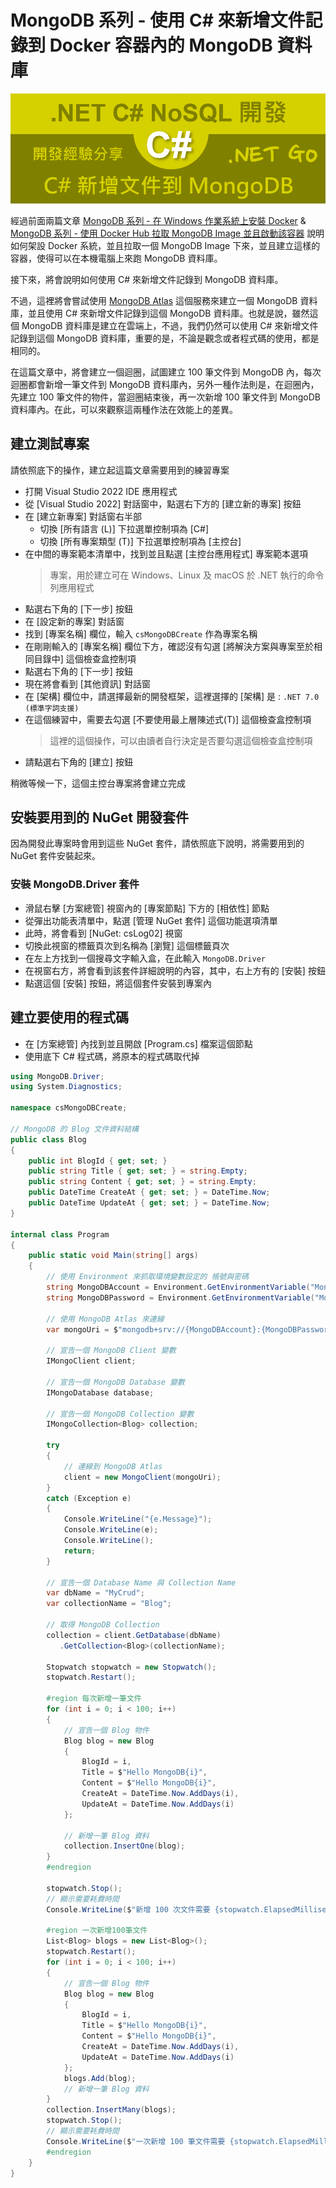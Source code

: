 # MongoDB 系列 - 使用 C# 來新增文件記錄到 Docker 容器內的 MongoDB 資料庫

![](../Images/X2023-9859.png)

經過前面兩篇文章 [MongoDB 系列 - 在 Windows 作業系統上安裝 Docker](https://csharpkh.blogspot.com/2023/11/MongoDb-Installation-Windows-Ducker-Desktop.html) & [MongoDB 系列 - 使用 Docker Hub 拉取 MongoDB Image 並且啟動該容器](https://csharpkh.blogspot.com/2023/11/MongoDB-Pull-Image-From-Docker-Hub-Start-Container.html) 說明如何架設 Docker 系統，並且拉取一個 MongoDB Image 下來，並且建立這樣的容器，使得可以在本機電腦上來跑 MongoDB 資料庫。

接下來，將會說明如何使用 C# 來新增文件記錄到 MongoDB 資料庫。

不過，這裡將會嘗試使用 [MongoDB Atlas](https://www.mongodb.com/zh-cn/atlas) 這個服務來建立一個 MongoDB 資料庫，並且使用 C# 來新增文件記錄到這個 MongoDB 資料庫。也就是說，雖然這個 MongoDB 資料庫是建立在雲端上，不過，我們仍然可以使用 C# 來新增文件記錄到這個 MongoDB 資料庫，重要的是，不論是觀念或者程式碼的使用，都是相同的。

在這篇文章中，將會建立一個迴圈，試圖建立 100 筆文件到 MongoDB 內，每次迴圈都會新增一筆文件到 MongoDB 資料庫內，另外一種作法則是，在迴圈內，先建立 100 筆文件的物件，當迴圈結束後，再一次新增 100 筆文件到 MongoDB 資料庫內。在此，可以來觀察這兩種作法在效能上的差異。

## 建立測試專案

請依照底下的操作，建立起這篇文章需要用到的練習專案

* 打開 Visual Studio 2022 IDE 應用程式
* 從 [Visual Studio 2022] 對話窗中，點選右下方的 [建立新的專案] 按鈕
* 在 [建立新專案] 對話窗右半部
  * 切換 [所有語言 (L)] 下拉選單控制項為 [C#]
  * 切換 [所有專案類型 (T)] 下拉選單控制項為 [主控台]
* 在中間的專案範本清單中，找到並且點選 [主控台應用程式] 專案範本選項
  > 專案，用於建立可在 Windows、Linux 及 macOS 於 .NET 執行的命令列應用程式
* 點選右下角的 [下一步] 按鈕
* 在 [設定新的專案] 對話窗
* 找到 [專案名稱] 欄位，輸入 `csMongoDBCreate` 作為專案名稱
* 在剛剛輸入的 [專案名稱] 欄位下方，確認沒有勾選 [將解決方案與專案至於相同目錄中] 這個檢查盒控制項
* 點選右下角的 [下一步] 按鈕
* 現在將會看到 [其他資訊] 對話窗
* 在 [架構] 欄位中，請選擇最新的開發框架，這裡選擇的 [架構] 是 : `.NET 7.0 (標準字詞支援)`
* 在這個練習中，需要去勾選 [不要使用最上層陳述式(T)] 這個檢查盒控制項
  > 這裡的這個操作，可以由讀者自行決定是否要勾選這個檢查盒控制項
* 請點選右下角的 [建立] 按鈕

稍微等候一下，這個主控台專案將會建立完成

## 安裝要用到的 NuGet 開發套件

因為開發此專案時會用到這些 NuGet 套件，請依照底下說明，將需要用到的 NuGet 套件安裝起來。

### 安裝 MongoDB.Driver 套件

* 滑鼠右擊 [方案總管] 視窗內的 [專案節點] 下方的 [相依性] 節點
* 從彈出功能表清單中，點選 [管理 NuGet 套件] 這個功能選項清單
* 此時，將會看到 [NuGet: csLog02] 視窗
* 切換此視窗的標籤頁次到名稱為 [瀏覽] 這個標籤頁次
* 在左上方找到一個搜尋文字輸入盒，在此輸入 `MongoDB.Driver`
* 在視窗右方，將會看到該套件詳細說明的內容，其中，右上方有的 [安裝] 按鈕
* 點選這個 [安裝] 按鈕，將這個套件安裝到專案內

## 建立要使用的程式碼

* 在 [方案總管] 內找到並且開啟 [Program.cs] 檔案這個節點
* 使用底下 C# 程式碼，將原本的程式碼取代掉

```csharp
using MongoDB.Driver;
using System.Diagnostics;

namespace csMongoDBCreate;

// MongoDB 的 Blog 文件資料結構
public class Blog
{
    public int BlogId { get; set; }
    public string Title { get; set; } = string.Empty;
    public string Content { get; set; } = string.Empty;
    public DateTime CreateAt { get; set; } = DateTime.Now;
    public DateTime UpdateAt { get; set; } = DateTime.Now;
}

internal class Program
{
    public static void Main(string[] args)
    {
        // 使用 Environment 來抓取環境變數設定的 帳號與密碼
        string MongoDBAccount = Environment.GetEnvironmentVariable("MongoDBAccount");
        string MongoDBPassword = Environment.GetEnvironmentVariable("MongoDBPassword");

        // 使用 MongoDB Atlas 來連線
        var mongoUri = $"mongodb+srv://{MongoDBAccount}:{MongoDBPassword}@vulcanmongo.hptf95d.mongodb.net/?retryWrites=true&w=majority";

        // 宣告一個 MongoDB Client 變數
        IMongoClient client;

        // 宣告一個 MongoDB Database 變數
        IMongoDatabase database;

        // 宣告一個 MongoDB Collection 變數
        IMongoCollection<Blog> collection;

        try
        {
            // 連線到 MongoDB Atlas
            client = new MongoClient(mongoUri);
        }
        catch (Exception e)
        {
            Console.WriteLine("{e.Message}");
            Console.WriteLine(e);
            Console.WriteLine();
            return;
        }

        // 宣告一個 Database Name 與 Collection Name
        var dbName = "MyCrud";
        var collectionName = "Blog";

        // 取得 MongoDB Collection
        collection = client.GetDatabase(dbName)
           .GetCollection<Blog>(collectionName);

        Stopwatch stopwatch = new Stopwatch();
        stopwatch.Restart();

        #region 每次新增一筆文件
        for (int i = 0; i < 100; i++)
        {
            // 宣告一個 Blog 物件
            Blog blog = new Blog
            {
                BlogId = i,
                Title = $"Hello MongoDB{i}",
                Content = $"Hello MongoDB{i}",
                CreateAt = DateTime.Now.AddDays(i),
                UpdateAt = DateTime.Now.AddDays(i)
            };

            // 新增一筆 Blog 資料
            collection.InsertOne(blog);
        }
        #endregion

        stopwatch.Stop();
        // 顯示需要耗費時間
        Console.WriteLine($"新增 100 次文件需要 {stopwatch.ElapsedMilliseconds} ms");

        #region 一次新增100筆文件
        List<Blog> blogs = new List<Blog>();
        stopwatch.Restart();
        for (int i = 0; i < 100; i++)
        {
            // 宣告一個 Blog 物件
            Blog blog = new Blog
            {
                BlogId = i,
                Title = $"Hello MongoDB{i}",
                Content = $"Hello MongoDB{i}",
                CreateAt = DateTime.Now.AddDays(i),
                UpdateAt = DateTime.Now.AddDays(i)
            };
            blogs.Add(blog);
            // 新增一筆 Blog 資料
        }
        collection.InsertMany(blogs);
        stopwatch.Stop();
        // 顯示需要耗費時間
        Console.WriteLine($"一次新增 100 筆文件需要 {stopwatch.ElapsedMilliseconds} ms");
        #endregion
    }
}
```








